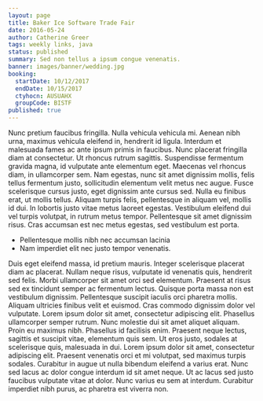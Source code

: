 ```yaml
---
layout: page
title: Baker Ice Software Trade Fair
date: 2016-05-24
author: Catherine Greer
tags: weekly links, java
status: published
summary: Sed non tellus a ipsum congue venenatis.
banner: images/banner/wedding.jpg
booking:
  startDate: 10/12/2017
  endDate: 10/15/2017
  ctyhocn: AUSUAHX
  groupCode: BISTF
published: true
---
```

Nunc pretium faucibus fringilla. Nulla vehicula vehicula mi. Aenean nibh urna, maximus vehicula eleifend in, hendrerit id ligula. Interdum et malesuada fames ac ante ipsum primis in faucibus. Nunc placerat fringilla diam at consectetur. Ut rhoncus rutrum sagittis. Suspendisse fermentum gravida magna, id vulputate ante elementum eget. Maecenas vel rhoncus diam, in ullamcorper sem. Nam egestas, nunc sit amet dignissim mollis, felis tellus fermentum justo, sollicitudin elementum velit metus nec augue. Fusce scelerisque cursus justo, eget dignissim ante cursus sed. Nulla eu finibus erat, ut mollis tellus. Aliquam turpis felis, pellentesque in aliquam vel, mollis id dui. In lobortis justo vitae metus laoreet egestas. Vestibulum eleifend dui vel turpis volutpat, in rutrum metus tempor. Pellentesque sit amet dignissim risus. Cras accumsan est nec metus egestas, sed vestibulum est porta.

* Pellentesque mollis nibh nec accumsan lacinia
* Nam imperdiet elit nec justo tempor venenatis.

Duis eget eleifend massa, id pretium mauris. Integer scelerisque placerat diam ac placerat. Nullam neque risus, vulputate id venenatis quis, hendrerit sed felis. Morbi ullamcorper sit amet orci sed elementum. Praesent at risus sed ex tincidunt semper ac fermentum lectus. Quisque porta massa non est vestibulum dignissim. Pellentesque suscipit iaculis orci pharetra mollis. Aliquam ultricies finibus velit et euismod. Cras commodo dignissim dolor vel vulputate. Lorem ipsum dolor sit amet, consectetur adipiscing elit. Phasellus ullamcorper semper rutrum. Nunc molestie dui sit amet aliquet aliquam. Proin eu maximus nibh. Phasellus id facilisis enim.
Praesent neque lectus, sagittis et suscipit vitae, elementum quis sem. Ut eros justo, sodales at scelerisque quis, malesuada in dui. Lorem ipsum dolor sit amet, consectetur adipiscing elit. Praesent venenatis orci et mi volutpat, sed maximus turpis sodales. Curabitur in augue ut nulla bibendum eleifend a varius erat. Nunc sed lacus ac dolor congue interdum id sit amet neque. Ut ac lacus sed justo faucibus vulputate vitae at dolor. Nunc varius eu sem at interdum. Curabitur imperdiet nibh purus, ac pharetra est viverra non.

